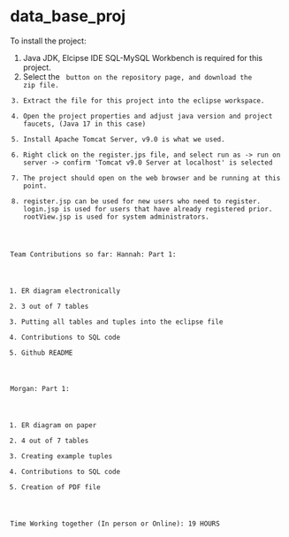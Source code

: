 # data_base_proj

To install the project:
1) Java JDK, Elcipse IDE SQL-MySQL Workbench is required for this project.
2) Select the <Code> button on the repository page, and download the zip file.
3) Extract the file for this project into the eclipse workspace.
4) Open the project properties and adjust java version and project faucets, (Java 17 in this case)
5) Install Apache Tomcat Server, v9.0 is what we used.
6) Right click on the register.jps file, and select run as -> run on server -> confirm 'Tomcat v9.0 Server at localhost' is selected
7) The project should open on the web browser and be running at this point.
8) register.jsp can be used for new users who need to register. login.jsp is used for users that have already registered prior. rootView.jsp is used for system administrators. 

Team Contributions so far:
Hannah:
Part 1:
1) ER diagram electronically
2) 3 out of 7 tables
3) Putting all tables and tuples into the eclipse file
4) Contributions to SQL code
5) Github README

Morgan:
Part 1:
1) ER diagram on paper
2) 4 out of 7 tables
3) Creating example tuples
4) Contributions to SQL code
5) Creation of PDF file 

Time Working together (In person or Online): 19 HOURS 
